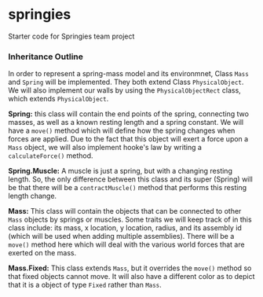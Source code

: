 springies
=========


Starter code for Springies team project

### Inheritance Outline

In order to represent a spring-mass model and its environmnet, Class `Mass` and `Spring` will be implemented. They both extend Class `PhysicalObject`. We will also implement our walls by using the `PhysicalObjectRect` class, which extends `PhysicalObject`.

**Spring:** this class will contain the end points of the spring, connecting two masses, as well as a known resting length and a spring constant. We will have a `move()` method which will define how the spring changes when forces are applied. Due to the fact that this object will exert a force upon a `Mass` object, we will also implement hooke's law by writing a `calculateForce()` method.

**Spring.Muscle:** A muscle is just a spring, but with a changing resting length. So, the only difference between this class and its super (Spring) will be that there will be a `contractMuscle()` method that performs this resting length change.

**Mass:** This class will contain the objects that can be connected to other `Mass` objects by springs or muscles. Some traits we will keep track of in this class include: its mass, x location, y location, radius, and its assembly id (which will be used when adding multiple assemblies). There will be a `move()` method here which will deal with the various world forces that are exerted on the mass.

**Mass.Fixed:** This class extends `Mass`, but it overrides the `move()` method so that fixed objects cannot move. It will also have a different color as to depict that it is a object of type `Fixed` rather than `Mass`.

